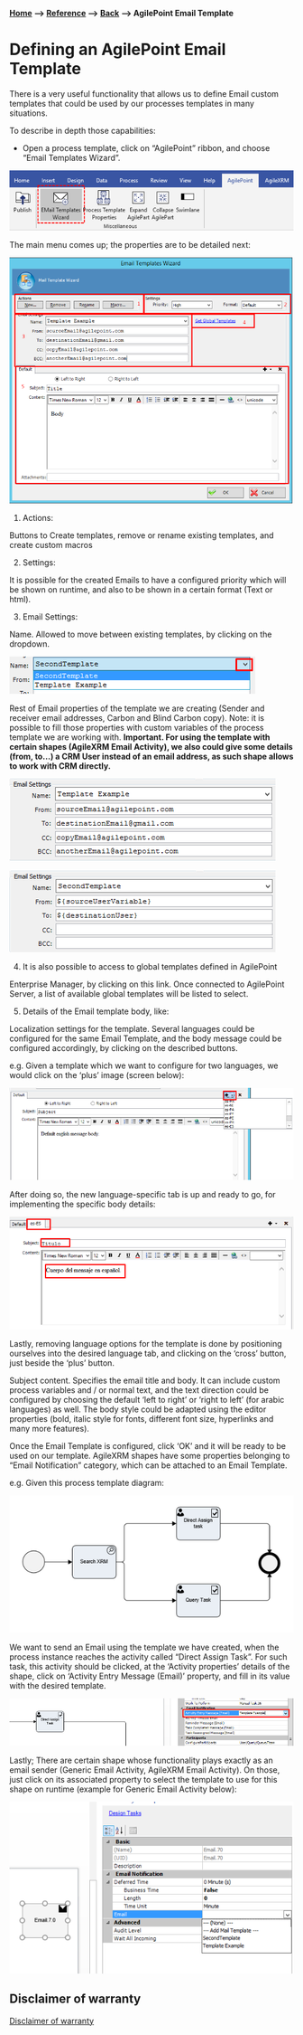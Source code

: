 __[Home](/) --> [Reference](/ref) --> [Back](javascript:history.back()) --> AgilePoint Email Template__

# Defining an AgilePoint Email Template

There is a very useful functionality that allows us to define Email custom
templates that could be used by our processes templates in many situations.

To describe in depth those capabilities:

* Open a process template, click on “AgilePoint” ribbon, and choose “Email
Templates Wizard”.

![](../media/EmailTemplateWizardRibbon.png)

The main menu comes up; the properties are to be detailed next:

![](../media/EmailTemplateWizard.png)

1. Actions:

Buttons to Create templates, remove or rename existing templates, and create
custom macros

2. Settings:

It is possible for the created Emails to have a configured priority which will
be shown on runtime, and also to be shown in a certain format (Text or html).

3. Email Settings:

Name. Allowed to move between existing templates, by clicking on the dropdown.

![](../media/SelectTemplateName.png)

Rest of Email properties of the template we are creating (Sender and receiver
email addresses, Carbon and Blind Carbon copy). 
Note: it is possible to fill
those properties with custom variables of the process template we are working
with. **Important. For using the template with certain shapes (AgileXRM Email
Activity), we also could give some details (from, to…) a CRM User instead of an
email address, as such shape allows to work with CRM directly.**

![](../media/EmailTemplateExample1.png)

![](../media/EmailTemplateExample2.png)

4. It is also possible to access to global templates defined in AgilePoint

Enterprise Manager, by clicking on this link. Once connected to AgilePoint
Server, a list of available global templates will be listed to select.

5. Details of the Email template body, like:

Localization settings for the template. Several languages could be configured
for the same Email Template, and the body message could be configured
accordingly, by clicking on the described buttons.

e.g. Given a template which we want to configure for two languages, we would
click on the ‘plus’ image (screen below):

![](../media/AddEmailTemplateLanguage.png)

After doing so, the new language-specific tab is up and ready to go, for
implementing the specific body details:

![](../media/DefineNewLanguageInEmailTemplate.png)

Lastly, removing language options for the template is done by positioning
ourselves into the desired language tab, and clicking on the ‘cross’ button,
just beside the ‘plus’ button.

Subject content. Specifies the email title and body. It can include custom
process variables and / or normal text, and the text direction could be
configured by choosing the default ‘left to right’ or ‘right to left’ (for
arabic languages) as well. The body style could be adapted using the editor
properties (bold, italic style for fonts, different font size, hyperlinks and
many more features).

Once the Email Template is configured, click ‘OK’ and it will be ready to be
used on our template. AgileXRM shapes have some properties belonging to “Email
Notification” category, which can be attached to an Email Template.

e.g. Given this process template diagram:

![](../media/EmailTemplateExampleProcess.png)

We want to send an Email using the template we have created, when the process
instance reaches the activity called “Direct Assign Task”. For such task, this
activity should be clicked, at the ‘Activity properties’ details of the shape,
click on ‘Activity Entry Message (Email)’ property, and fill in its value with
the desired template.

![](../media/EmailTemplateExampleEntryEmail.png)

Lastly; There are certain shape whose functionality plays exactly as an email
sender (Generic Email Activity, AgileXRM Email Activity). On those, just click
on its associated property to select the template to use for this shape on
runtime (example for Generic Email Activity below):

![](../media/EmailTemplateUsedInEmailShapes.png)


## Disclaimer of warranty

[Disclaimer of warranty](../../guides/common/DisclaimerOfWarranty.md)